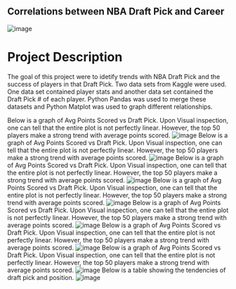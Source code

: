 ## Correlations between NBA Draft Pick and Career
![image](https://user-images.githubusercontent.com/60550835/115162218-4804fd80-a070-11eb-8a50-4f52a3cc61c4.png)
# Project Description
The goal of this project were to idetify trends with NBA Draft Pick and the success of players in that Draft Pick. Two data sets from Kaggle were used. One data set contained player stats and another data set contained the Draft Pick # of each player. Python Pandas was used to merge these datasets and Python Matplot was used to graph different relationships. 

Below is a graph of Avg Points Scored vs Draft Pick. Upon Visual inspection, one can tell that the entire plot is not perfectly linear. However, the top 50 players make a strong trend with average points scored. 
![image](https://user-images.githubusercontent.com/60550835/114644457-8af85700-9ca5-11eb-873c-6887b40c034a.png)
Below is a graph of Avg Points Scored vs Draft Pick. Upon Visual inspection, one can tell that the entire plot is not perfectly linear. However, the top 50 players make a strong trend with average points scored. 
![image](https://user-images.githubusercontent.com/60550835/114644483-98addc80-9ca5-11eb-8763-52fd201e6537.png)
Below is a graph of Avg Points Scored vs Draft Pick. Upon Visual inspection, one can tell that the entire plot is not perfectly linear. However, the top 50 players make a strong trend with average points scored. 
![image](https://user-images.githubusercontent.com/60550835/114644499-a2374480-9ca5-11eb-8627-241aba1b8f6d.png)
Below is a graph of Avg Points Scored vs Draft Pick. Upon Visual inspection, one can tell that the entire plot is not perfectly linear. However, the top 50 players make a strong trend with average points scored. 
![image](https://user-images.githubusercontent.com/60550835/114644521-abc0ac80-9ca5-11eb-881d-a9608dcde1d9.png)
Below is a graph of Avg Points Scored vs Draft Pick. Upon Visual inspection, one can tell that the entire plot is not perfectly linear. However, the top 50 players make a strong trend with average points scored. 
![image](https://user-images.githubusercontent.com/60550835/114644533-b3805100-9ca5-11eb-9729-51482e762ea3.png)
Below is a graph of Avg Points Scored vs Draft Pick. Upon Visual inspection, one can tell that the entire plot is not perfectly linear. However, the top 50 players make a strong trend with average points scored. 
![image](https://user-images.githubusercontent.com/60550835/114644563-bd09b900-9ca5-11eb-97ea-2d3cc46718d1.png)
Below is a graph of Avg Points Scored vs Draft Pick. Upon Visual inspection, one can tell that the entire plot is not perfectly linear. However, the top 50 players make a strong trend with average points scored. 
![image](https://user-images.githubusercontent.com/60550835/114644581-c4c95d80-9ca5-11eb-9cdb-34254c57f71b.png)
Below is a table showing the tendencies of draft pick and position.
![image](https://user-images.githubusercontent.com/60550835/114644601-cd219880-9ca5-11eb-84d1-33627edd1368.png)
